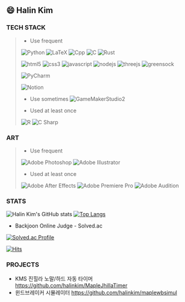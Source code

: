 ## 😄 Halin Kim
### TECH STACK
> - Use frequent
> 
> ![Python](https://img.shields.io/badge/Python-3776AB.svg?&style=for-the-badge&logo=Python&logoColor=white)
> ![LaTeX](https://img.shields.io/badge/LaTeX-008080.svg?&style=for-the-badge&logo=LaTeX&logoColor=white)
> ![Cpp](https://img.shields.io/badge/C++-00599C.svg?&style=for-the-badge&logo=C%2B%2B&logoColor=white)
> ![C](https://img.shields.io/badge/C-A8B9CC.svg?&style=for-the-badge&logo=C%2B%2B&logoColor=white)
> ![Rust](https://img.shields.io/badge/Rust-000000.svg?&style=for-the-badge&logo=C%2B%2B&logoColor=white)
> 
> ![html5](https://img.shields.io/badge/html5-E34F26.svg?&style=for-the-badge&logo=C%2B%2B&logoColor=white)
> ![css3](https://img.shields.io/badge/css3-1572B6.svg?&style=for-the-badge&logo=C%2B%2B&logoColor=white)
> ![javascript](https://img.shields.io/badge/javascript-F7DF1E.svg?&style=for-the-badge&logo=C%2B%2B&logoColor=white)
> ![nodejs](https://img.shields.io/badge/nodedotjs-339933.svg?&style=for-the-badge&logo=C%2B%2B&logoColor=white)
> ![threejs](https://img.shields.io/badge/threedotjs-000000.svg?&style=for-the-badge&logo=C%2B%2B&logoColor=white)
> ![greensock](https://img.shields.io/badge/greensock-1572B6.svg?&style=for-the-badge&logo=C%2B%2B&logoColor=white)
>
> ![PyCharm](https://img.shields.io/badge/PyCharm-000000.svg?&style=for-the-badge&logo=PyCharm&logoColor=white)
>
> ![Notion](https://img.shields.io/badge/Notion-000000?style=for-the-badge&logo=Notion&logoColor=white)
>
> - Use sometimes
> ![GameMakerStudio2](https://img.shields.io/badge/GameMaker%20Studio2-93D343?style=for-the-badge&logoColor=white)
>
> - Used at least once
> 
> ![R](https://img.shields.io/badge/R-276DC3?style=for-the-badge&logo=R&logoColor=white)
> ![C Sharp](https://img.shields.io/badge/C%23-239120.svg?&style=for-the-badge&logo=C%20Sharp&logoColor=white)


### ART
> - Use frequent
> 
> ![Adobe Photoshop](https://img.shields.io/badge/Adobe%20Photoshop-31A8FF.svg?&style=for-the-badge&logo=Adobe%20Photoshop&logoColor=white)
> ![Adobe Illustrator](https://img.shields.io/badge/Adobe%20Illustrator-FF9A00.svg?&style=for-the-badge&logo=Adobe%20Illustrator&logoColor=white)
>
> - Used at least once
> 
> ![Adobe After Effects](https://img.shields.io/badge/Adobe%20After%20Effects-9999FF.svg?&style=for-the-badge&logo=Adobe%20After%20Effects&logoColor=white)
> ![Adobe Premiere Pro](https://img.shields.io/badge/Adobe%20Premiere%20Pro-9999FF.svg?&style=for-the-badge&logo=Adobe%20Premiere%20Pro&logoColor=white)
> ![Adobe Audition](https://img.shields.io/badge/Adobe%20Audition-9999FF.svg?&style=for-the-badge&logo=Adobe%20Audition&logoColor=white)

### STATS
![Halin Kim's GitHub stats](https://github-readme-stats.vercel.app/api?username=halinkim&show_icons=true&theme=radical)
[![Top Langs](https://github-readme-stats.vercel.app/api/top-langs/?username=halinkim&layout=compact)](https://github.com/halinkim)

- Backjoon Online Judge - Solved.ac

[![Solved.ac Profile](http://mazassumnida.wtf/api/v2/generate_badge?boj=halin)](https://solved.ac/halin/)

[![Hits](https://hits.seeyoufarm.com/api/count/incr/badge.svg?url=https%3A%2F%2Fgithub.com%2Fhalinkim&count_bg=%2379C83D&title_bg=%23555555&icon=&icon_color=%23E7E7E7&title=hits&edge_flat=false)](https://github.com/halinkim)


### PROJECTS
- KMS 진힐라 노말/하드 자동 타이머
https://github.com/halinkim/MapleJhillaTimer
- 윈드브레이커 시뮬레이터
https://github.com/halinkim/maplewbsimul

